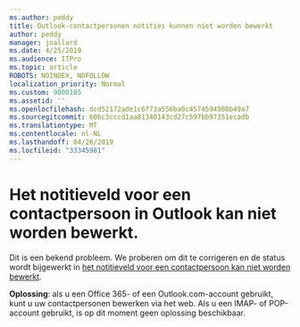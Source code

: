 ```yaml
---
ms.author: peddy
title: Outlook-contactpersonen notities kunnen niet worden bewerkt
author: peddy
manager: joallard
ms.date: 4/25/2019
ms.audience: ITPro
ms.topic: article
ROBOTS: NOINDEX, NOFOLLOW
localization_priority: Normal
ms.custom: 9000185
ms.assetid: ''
ms.openlocfilehash: dcd52172ade1c6f73a556ba0c4574594988b49a7
ms.sourcegitcommit: 60bc3cccd1aa81340143cd27c597bb97351ecadb
ms.translationtype: MT
ms.contentlocale: nl-NL
ms.lasthandoff: 04/26/2019
ms.locfileid: "33345981"
---
```

# <a name="cant-edit-the-notes-field-for-a-contact-in-outlook"></a>Het notitieveld voor een contactpersoon in Outlook kan niet worden bewerkt.
Dit is een bekend probleem. We proberen om dit te corrigeren en de status wordt bijgewerkt in [het notitieveld voor een contactpersoon kan niet worden bewerkt](https://support.office.com/article/fb8394ce-04ce-48b5-bae4-be46f77f10fe).

**Oplossing**: als u een Office 365- of een Outlook.com-account gebruikt, kunt u uw contactpersonen bewerken via het web. Als u een IMAP- of POP-account gebruikt, is op dit moment geen oplossing beschikbaar.